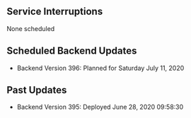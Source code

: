 ## Service Interruptions
None scheduled

## Scheduled Backend Updates
- Backend Version 396: Planned for Saturday July 11, 2020 

## Past Updates
- Backend Version 395: Deployed June 28, 2020  09:58:30


